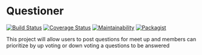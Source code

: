 # Questioner

[![Build Status](https://travis-ci.org/mystere10/Questioner.svg?branch=develop)](https://travis-ci.org/mystere10/Questioner)
[![Coverage Status](https://coveralls.io/repos/github/mystere10/Questioner/badge.svg?branch=develop)](https://coveralls.io/github/mystere10/Questioner?branch=develop)
[![Maintainability](https://api.codeclimate.com/v1/badges/d6f6a7a20c59dbc34ba1/maintainability)](https://codeclimate.com/github/mystere10/Questioner/maintainability)
[![Packagist](https://img.shields.io/packagist/vpre/symfony/symfony.svg)]()

This project will allow users to post questions for meet up and members can prioritize by up voting or down voting a questions to be answered 
